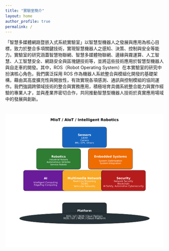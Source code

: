 ```yaml
---
title: "實驗室簡介"
layout: home
author_profile: true
permalink: /
---
```


「智慧多媒體網路暨嵌入式系統實驗室」以智慧型機器人之發展與應用為核心目標，致力於整合多項關鍵技術，實現智慧機器人之感知、決策、控制與安全等能力。實驗室的研究涵蓋智慧物聯網、智慧多媒體物聯網、邊緣與霧運算、人工智慧、人工智慧安全、網路安全與區塊鏈技術等，並將這些技術應用於智慧型機器人與自走車的開發。其中，ROS（Robot Operating System）在本實驗室的研究中扮演核心角色，我們廣泛採用 ROS 作為機器人系統整合與模組化開發的基礎架構，藉由其高度擴充性與開放性，有效實現各項感測、通訊與控制模組的協同運作。我們強調跨領域技術的整合與實務應用，積極培育具備系統整合能力與實作經驗的專業人才，並與產業界密切合作，共同推動智慧型機器人技術於真實應用場域中的發展與創新。

# ![黑色大標題](/assets/images/黑色大標題.png)

